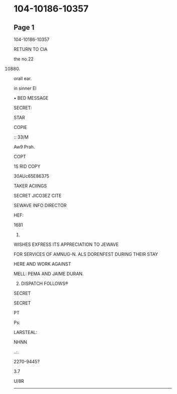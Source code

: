 # 104-10186-10357

## Page 1

104-10186-10357

RETURN TO CIA

the no.22

010880.

orall ear.

in sinner El

• BED MESSAGE

SECRET:

STAR

COPIE

:: 33/M

Aw9 Prah.

COPT

1S RID COPY

30AUc65E86375

TAKER ACIINGS

SECRET JICO3EZ CITE

SEWAVE INFO DIRECTOR

HEF:

1681

1.

WISHES EXFRESS ITS APPRECIATION TO JEWAVE

FOR SERVICES OF AMNUG-N. ALS DORENFEST DURING THEIR STAY

HERE AND WORK AGAINST

MELL: PEMA AND JAIME DURAN.

2. DISPATCH FOLLOWS®

SECRET

SECRET

PT

Ps:

LARSTEAL:

NHNN

..:.

2270-9445?

3.7

U/8R

---

